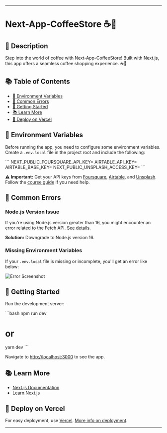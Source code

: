 
---

# Next-App-CoffeeStore ☕️🛒

## 🌟 Description

Step into the world of coffee with Next-App-CoffeeStore! Built with Next.js, this app offers a seamless coffee shopping experience. ☕️🌟


## 📚 Table of Contents

- [🔑 Environment Variables](#environment-variables)
- [🚫 Common Errors](#common-errors)
- [🚀 Getting Started](#getting-started)
- [📚 Learn More](#learn-more)
- [🚀 Deploy on Vercel](#deploy-on-vercel)

## 🔑 Environment Variables

Before running the app, you need to configure some environment variables. Create a `.env.local` file in the project root and include the following:

\```
NEXT_PUBLIC_FOURSQUARE_API_KEY=<value>
AIRTABLE_API_KEY=<value>
AIRTABLE_BASE_KEY=<value>
NEXT_PUBLIC_UNSPLASH_ACCESS_KEY=<value>
\```

⚠️ **Important:** Get your API keys from [Foursquare](https://foursquare.com/), [Airtable](https://www.airtable.com/), and [Unsplash](https://unsplash.com/). Follow the [course guide](https://bit.ly/3nRIsbi) if you need help.

## 🚫 Common Errors

### Node.js Version Issue

If you're using Node.js version greater than 16, you might encounter an error related to the Fetch API. [See details](https://github.com/vercel/next.js/issues/37300).

**Solution:** Downgrade to Node.js version 16.

### Missing Environment Variables

If your `.env.local` file is missing or incomplete, you'll get an error like below:

![Error Screenshot](https://res.cloudinary.com/dkfnd7xy7/image/upload/v1659022098/Screen_Shot_2022-07-28_at_11.27.20_AM_l5apuq.png)

## 🚀 Getting Started

Run the development server:

\```bash
npm run dev
# or
yarn dev
\```

Navigate to [http://localhost:3000](http://localhost:3000) to see the app.

## 📚 Learn More

- [Next.js Documentation](https://nextjs.org/docs)
- [Learn Next.js](https://nextjs.org/learn)

## 🚀 Deploy on Vercel

For easy deployment, use [Vercel](https://vercel.com/new?utm_medium=default-template&filter=next.js&utm_source=create-next-app&utm_campaign=create-next-app-readme). [More info on deployment](https://nextjs.org/docs/deployment).

---
